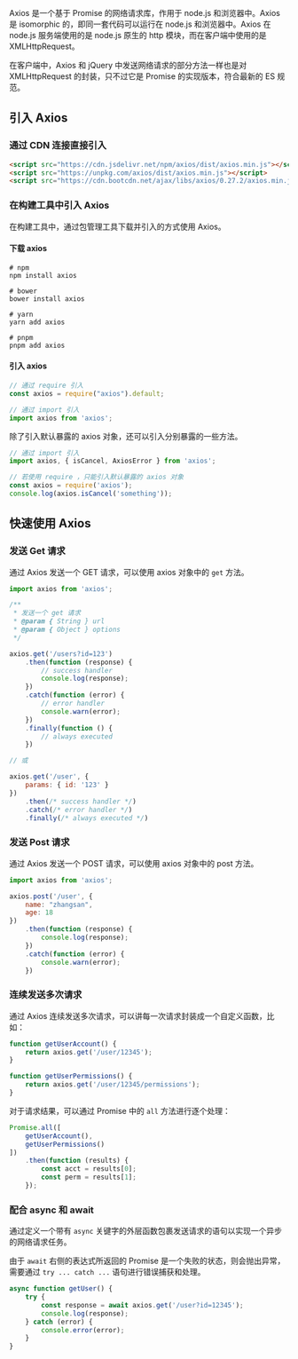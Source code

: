 
Axios 是一个基于 Promise 的网络请求库，作用于 node.js 和浏览器中。Axios 是 isomorphic 的，即同一套代码可以运行在 node.js 和浏览器中。Axios 在 node.js 服务端使用的是 node.js 原生的 http 模块，而在客户端中使用的是 XMLHttpRequest。

在客户端中，Axios 和 jQuery 中发送网络请求的部分方法一样也是对 XMLHttpRequest 的封装，只不过它是 Promise 的实现版本，符合最新的 ES 规范。

## 引入 Axios

### 通过 CDN 连接直接引入

```html
<script src="https://cdn.jsdelivr.net/npm/axios/dist/axios.min.js"></script>
<script src="https://unpkg.com/axios/dist/axios.min.js"></script>
<script src="https://cdn.bootcdn.net/ajax/libs/axios/0.27.2/axios.min.js"></script>
```

### 在构建工具中引入 Axios

在构建工具中，通过包管理工具下载并引入的方式使用 Axios。

#### 下载 axios

```shell
# npm
npm install axios

# bower
bower install axios

# yarn
yarn add axios

# pnpm
pnpm add axios
```

#### 引入 axios

```js
// 通过 require 引入
const axios = require("axios").default;

// 通过 import 引入
import axios from 'axios';
```

除了引入默认暴露的 axios 对象，还可以引入分别暴露的一些方法。

```js
// 通过 import 引入
import axios, { isCancel, AxiosError } from 'axios';

// 若使用 require ，只能引入默认暴露的 axios 对象
const axios = require('axios');
console.log(axios.isCancel('something'));

```

## 快速使用 Axios

### 发送 Get 请求

通过 Axios 发送一个 GET 请求，可以使用 axios 对象中的 `get` 方法。

```js
import axios from 'axios';

/**
 * 发送一个 get 请求
 * @param { String } url
 * @param { Object } options
 */

axios.get('/users?id=123')
	.then(function (response) {
		// success handler
		console.log(response);
	})
	.catch(function (error) {
		// error handler
		console.warn(error);
	})
	.finally(function () {
		// always executed
	})

// 或

axios.get('/user', { 
	params: { id: '123' } 
})
	.then(/* success handler */)
	.catch(/* error handler */)
	.finally(/* always executed */)
```

### 发送 Post 请求

通过 Axios 发送一个 POST 请求，可以使用 axios 对象中的 post 方法。

```js
import axios from 'axios';

axios.post('/user', {
	name: "zhangsan",
	age: 18
})
	.then(function (response) {
		console.log(response);
	})
	.catch(function (error) {
		console.warn(error);
	})
```

### 连续发送多次请求

通过 Axios 连续发送多次请求，可以讲每一次请求封装成一个自定义函数，比如：

```js
function getUserAccount() {
	return axios.get('/user/12345');
}

function getUserPermissions() {
	return axios.get('/user/12345/permissions');
}
```

对于请求结果，可以通过 Promise 中的 `all` 方法进行逐个处理：

```js
Promise.all([
	getUserAccount(),
	getUserPermissions()
])
	.then(function (results) {
		const acct = results[0];
		const perm = results[1];
	});
```

### 配合 async 和 await

通过定义一个带有 `async` 关键字的外层函数包裹发送请求的语句以实现一个异步的网络请求任务。

由于 `await` 右侧的表达式所返回的 Promise 是一个失败的状态，则会抛出异常，需要通过 `try ... catch ...` 语句进行错误捕获和处理。

```js
async function getUser() {
	try {
		const response = await axios.get('/user?id=12345');
		console.log(response);
	} catch (error) {
		console.error(error);
	}
}
```

